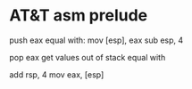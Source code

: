 # AT&T asm prelude

push eax
equal with:
mov [esp], eax
sub esp, 4

pop eax
get values out of stack
equal with

add rsp, 4
mov eax, [esp]